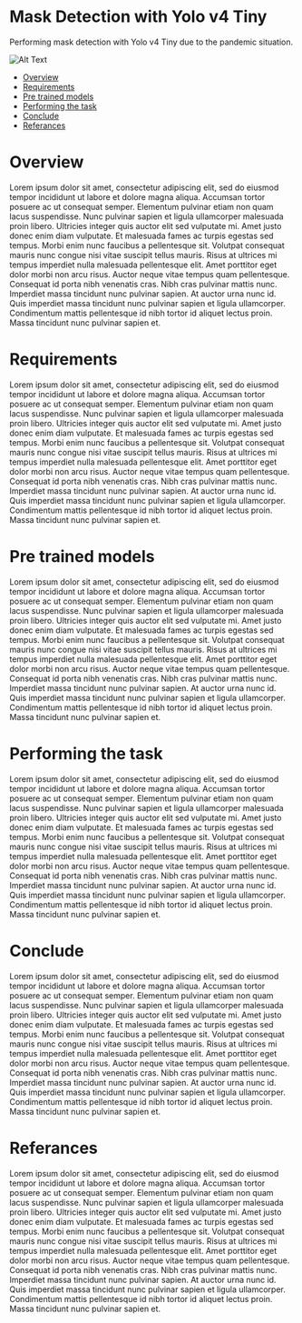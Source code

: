 # Mask Detection with Yolo v4 Tiny
Performing mask detection with Yolo v4 Tiny due to the pandemic situation.

![Alt Text](https://github.com/dgkngzlr/mask_detection/blob/main/mask.gif?raw=true)

* [Overview](#overview)
* [Requirements](#requirements)
* [Pre trained models](#pre-trained-models)
* [Performing the task](#performing-the-task)
* [Conclude](#conclude)
* [Referances](#referances)

# Overview
Lorem ipsum dolor sit amet, consectetur adipiscing elit, sed do eiusmod tempor incididunt ut labore et dolore magna aliqua. Accumsan tortor posuere ac ut consequat semper. Elementum pulvinar etiam non quam lacus suspendisse. Nunc pulvinar sapien et ligula ullamcorper malesuada proin libero. Ultricies integer quis auctor elit sed vulputate mi. Amet justo donec enim diam vulputate. Et malesuada fames ac turpis egestas sed tempus. Morbi enim nunc faucibus a pellentesque sit. Volutpat consequat mauris nunc congue nisi vitae suscipit tellus mauris. Risus at ultrices mi tempus imperdiet nulla malesuada pellentesque elit. Amet porttitor eget dolor morbi non arcu risus. Auctor neque vitae tempus quam pellentesque. Consequat id porta nibh venenatis cras. Nibh cras pulvinar mattis nunc. Imperdiet massa tincidunt nunc pulvinar sapien. At auctor urna nunc id. Quis imperdiet massa tincidunt nunc pulvinar sapien et ligula ullamcorper. Condimentum mattis pellentesque id nibh tortor id aliquet lectus proin. Massa tincidunt nunc pulvinar sapien et.



# Requirements
Lorem ipsum dolor sit amet, consectetur adipiscing elit, sed do eiusmod tempor incididunt ut labore et dolore magna aliqua. Accumsan tortor posuere ac ut consequat semper. Elementum pulvinar etiam non quam lacus suspendisse. Nunc pulvinar sapien et ligula ullamcorper malesuada proin libero. Ultricies integer quis auctor elit sed vulputate mi. Amet justo donec enim diam vulputate. Et malesuada fames ac turpis egestas sed tempus. Morbi enim nunc faucibus a pellentesque sit. Volutpat consequat mauris nunc congue nisi vitae suscipit tellus mauris. Risus at ultrices mi tempus imperdiet nulla malesuada pellentesque elit. Amet porttitor eget dolor morbi non arcu risus. Auctor neque vitae tempus quam pellentesque. Consequat id porta nibh venenatis cras. Nibh cras pulvinar mattis nunc. Imperdiet massa tincidunt nunc pulvinar sapien. At auctor urna nunc id. Quis imperdiet massa tincidunt nunc pulvinar sapien et ligula ullamcorper. Condimentum mattis pellentesque id nibh tortor id aliquet lectus proin. Massa tincidunt nunc pulvinar sapien et.


# Pre trained models
Lorem ipsum dolor sit amet, consectetur adipiscing elit, sed do eiusmod tempor incididunt ut labore et dolore magna aliqua. Accumsan tortor posuere ac ut consequat semper. Elementum pulvinar etiam non quam lacus suspendisse. Nunc pulvinar sapien et ligula ullamcorper malesuada proin libero. Ultricies integer quis auctor elit sed vulputate mi. Amet justo donec enim diam vulputate. Et malesuada fames ac turpis egestas sed tempus. Morbi enim nunc faucibus a pellentesque sit. Volutpat consequat mauris nunc congue nisi vitae suscipit tellus mauris. Risus at ultrices mi tempus imperdiet nulla malesuada pellentesque elit. Amet porttitor eget dolor morbi non arcu risus. Auctor neque vitae tempus quam pellentesque. Consequat id porta nibh venenatis cras. Nibh cras pulvinar mattis nunc. Imperdiet massa tincidunt nunc pulvinar sapien. At auctor urna nunc id. Quis imperdiet massa tincidunt nunc pulvinar sapien et ligula ullamcorper. Condimentum mattis pellentesque id nibh tortor id aliquet lectus proin. Massa tincidunt nunc pulvinar sapien et.

# Performing the task
Lorem ipsum dolor sit amet, consectetur adipiscing elit, sed do eiusmod tempor incididunt ut labore et dolore magna aliqua. Accumsan tortor posuere ac ut consequat semper. Elementum pulvinar etiam non quam lacus suspendisse. Nunc pulvinar sapien et ligula ullamcorper malesuada proin libero. Ultricies integer quis auctor elit sed vulputate mi. Amet justo donec enim diam vulputate. Et malesuada fames ac turpis egestas sed tempus. Morbi enim nunc faucibus a pellentesque sit. Volutpat consequat mauris nunc congue nisi vitae suscipit tellus mauris. Risus at ultrices mi tempus imperdiet nulla malesuada pellentesque elit. Amet porttitor eget dolor morbi non arcu risus. Auctor neque vitae tempus quam pellentesque. Consequat id porta nibh venenatis cras. Nibh cras pulvinar mattis nunc. Imperdiet massa tincidunt nunc pulvinar sapien. At auctor urna nunc id. Quis imperdiet massa tincidunt nunc pulvinar sapien et ligula ullamcorper. Condimentum mattis pellentesque id nibh tortor id aliquet lectus proin. Massa tincidunt nunc pulvinar sapien et.

# Conclude
Lorem ipsum dolor sit amet, consectetur adipiscing elit, sed do eiusmod tempor incididunt ut labore et dolore magna aliqua. Accumsan tortor posuere ac ut consequat semper. Elementum pulvinar etiam non quam lacus suspendisse. Nunc pulvinar sapien et ligula ullamcorper malesuada proin libero. Ultricies integer quis auctor elit sed vulputate mi. Amet justo donec enim diam vulputate. Et malesuada fames ac turpis egestas sed tempus. Morbi enim nunc faucibus a pellentesque sit. Volutpat consequat mauris nunc congue nisi vitae suscipit tellus mauris. Risus at ultrices mi tempus imperdiet nulla malesuada pellentesque elit. Amet porttitor eget dolor morbi non arcu risus. Auctor neque vitae tempus quam pellentesque. Consequat id porta nibh venenatis cras. Nibh cras pulvinar mattis nunc. Imperdiet massa tincidunt nunc pulvinar sapien. At auctor urna nunc id. Quis imperdiet massa tincidunt nunc pulvinar sapien et ligula ullamcorper. Condimentum mattis pellentesque id nibh tortor id aliquet lectus proin. Massa tincidunt nunc pulvinar sapien et.

# Referances
Lorem ipsum dolor sit amet, consectetur adipiscing elit, sed do eiusmod tempor incididunt ut labore et dolore magna aliqua. Accumsan tortor posuere ac ut consequat semper. Elementum pulvinar etiam non quam lacus suspendisse. Nunc pulvinar sapien et ligula ullamcorper malesuada proin libero. Ultricies integer quis auctor elit sed vulputate mi. Amet justo donec enim diam vulputate. Et malesuada fames ac turpis egestas sed tempus. Morbi enim nunc faucibus a pellentesque sit. Volutpat consequat mauris nunc congue nisi vitae suscipit tellus mauris. Risus at ultrices mi tempus imperdiet nulla malesuada pellentesque elit. Amet porttitor eget dolor morbi non arcu risus. Auctor neque vitae tempus quam pellentesque. Consequat id porta nibh venenatis cras. Nibh cras pulvinar mattis nunc. Imperdiet massa tincidunt nunc pulvinar sapien. At auctor urna nunc id. Quis imperdiet massa tincidunt nunc pulvinar sapien et ligula ullamcorper. Condimentum mattis pellentesque id nibh tortor id aliquet lectus proin. Massa tincidunt nunc pulvinar sapien et.
